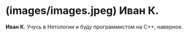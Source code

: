 # (images/images.jpeg) Иван К.

**Иван К.** 
Учусь в Нетологии и буду программистом на С++, наверное.
